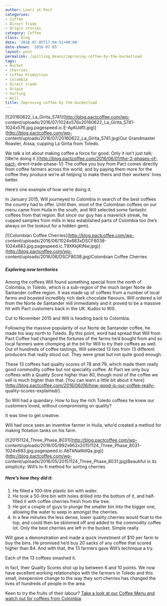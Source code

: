 ```yaml
---
author: Lowri at Pact
categories:
- Coffee
- Direct Trade
- Origin stories
category: Coffee
class: blog
date: '2016-07-05T17:04:51+00:00'
date-shown: '2016-07-05'
layout: post
permalink: /spilling_beans/improving-coffee-by-the-bucketload
tags:
- Bucket
- Cherries
- Coffee Production
- colombia
- Direct trade
- Origin
- Sorting
- Will
title: Improving coffee by the bucketload
---
```


[![20160622_La_Girita_5741](http://blog.pactcoffee.com/wp-
content/uploads/2016/07/1024x576x20160622_La_Girita_5741-1024x576.jpg.pagespeed.ic.E-AyAUdfll.jpg)](http://blog.pactcoffee.com/wp-
content/uploads/2016/07/20160622_La_Girita_5741.jpg)Our Grandmaster Roaster,
Aissa, cupping La Girita from Toledo.

We talk a lot about making coffee a force for good. Only it isn’t just talk;
[We’re doing it.](http://blog.pactcoffee.com/2016/06/01/the-3-phases-of-pact-
direct-trade-phase-1/) The coffee you buy from Pact comes directly from coffee
farmers across the world, and by paying them more for the coffee they produce
we’re all helping to make theirs and their workers’ lives better.

Here’s one example of how we’re doing it.

In January 2015, Will journeyed to Colombia in search of the best coffees the
country had to offer. Until then, most of the Colombian coffees on our menu
came from Huila in the south, and Will selected some fantastic coffees from
that region. But since our guy has a maverick streak, he cupped samples from
mills in less established parts of Colombia too (he’s always on the lookout
for a hidden gem).  

[![Colombian Coffee Cherries](http://blog.pactcoffee.com/wp-
content/uploads/2016/06/1024x683xDSCF8038-1024x683.jpg.pagespeed.ic.T9XKkjKtNw.jpg)](http://blog.pactcoffee.com/wp-
content/uploads/2016/06/DSCF8038.jpg)Colombian Coffee Cherries

#####

##### Exploring new territories

Among the coffees Will found something special from the north of Colombia, in
Toledo, which is a sub-region of the much larger Norte de Santander coffee
region. It was made up of coffees from a number of local farms and boasted
incredibly rich dark chocolate flavours. Will ordered a lot from the Norte de
Santander mill immediately and it proved to be a massive hit with Pact
customers back in the UK. Kudos to Will.

Cut to November 2015 and Will is heading back to Colombia.

Following the massive popularity of our Norte de Santander coffee, he made his
way north to Toledo. By this point, word had spread that Will from Pact Coffee
had changed the fortunes of the farms he’d bought from and so local farmers
were chomping at the bit for Will to try their coffees as well. Out of
hundreds of coffee tastings, Will selected 13 lots from 13 different producers
that really stood out. They were great but not quite good enough.

These 13 coffees had quality scores of 78 and 79, which made them really good
commodity coffee but not speciality coffee. At Pact we only buy coffees with a
Quality Score higher than 80, though most of the coffee we sell is much higher
than that. [You can learn a little bit about it
here](http://blog.pactcoffee.com/2016/06/06/how-good-is-our-coffee-really-
quality-scores-explained/).

So Will had a quandary. How to buy the rich Toledo coffees he knew our
customers loved, without compromising on quality?

It was time to get creative.

Will had once seen an inventive farmer in Huila, who’d created a method for
making flotation tanks on his farm.

[![20151124_Three_Phase_8031](http://blog.pactcoffee.com/wp-
content/uploads/2016/05/992x662x20151124_Three_Phase_8031-1024x683.jpg.pagespeed.ic.AbTkNaWdQa.jpg)](http://blog.pactcoffee.com/wp-
content/uploads/2016/05/20151124_Three_Phase_8031.jpg)Beautiful in its
simplicity: Will’s lo-fi method for sorting cherries

##### Here’s how they did it:

  1. He filled a 100-litre plastic bin with water.
  2. He took a 50-litre bin with holes drilled into the bottom of it, and half-filled it with coffee cherries fresh from the tree.
  3. He got a couple of guys to plunge the smaller bin into the bigger one, allowing the water to seep in amongst the cherries.
  4. In a few minutes the less dense, lower quality cherries would float to the top, and could then be skimmed off and added to the commodity coffee lot. Only the best cherries are left in the bucket. Simple really. 

Will gave a demonstration and made a quick investment of $10 per farm to buy
the bins. He promised he’d buy 20 sacks of any coffee that scored higher than
84. And with that, the 13 farmers gave Will’s technique a try.

Each of the 13 coffees smashed it.

In fact, their Quality Scores shot up by between 6 and 10 points. We now have
excellent working relationships with the farmers in Toledo and this small,
inexpensive change to the way they sort cherries has changed the lives of
hundreds of people in the area.

Keen to try the fruits of their labour? [Take a look at our Coffee Menu and
watch out for coffees from Colombia](https://pactcoffee.com/coffees).
